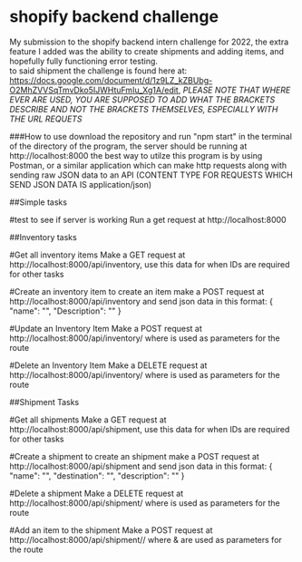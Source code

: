 # shopify backend challenge
 My submission to the shopify backend intern challenge for 2022, the extra feature I added was the ability to create shipments and adding items, and hopefully fully functioning error testing.  
 to said shipment the challenge is found here at: https://docs.google.com/document/d/1z9LZ_kZBUbg-O2MhZVVSqTmvDko5IJWHtuFmIu_Xg1A/edit, *PLEASE NOTE 
 THAT WHERE EVER <BRACKETS> ARE USED, YOU ARE SUPPOSED TO ADD WHAT THE BRACKETS DESCRIBE AND NOT THE BRACKETS THEMSELVES, ESPECIALLY WITH THE URL REQUETS*

###How to use
download the repository and run "npm start" in the terminal of the directory of the program, the server should be running at http://localhost:8000 
the best way to utilze this program is by using Postman, or a similar application which can make http requests along with sending raw JSON data to an 
API (CONTENT TYPE FOR REQUESTS WHICH SEND JSON DATA IS application/json)

##Simple tasks 

#test to see if server is working 
Run a get request at http://localhost:8000

##Inventory tasks 

#Get all inventory items
Make a GET request at http://localhost:8000/api/inventory, use this data for when IDs are required for other tasks

#Create an inventory item
to create an item make a POST request at http://localhost:8000/api/inventory and send json data in this format:
{
    "name": "<Any name>",
    "Description": "<Any description>"
}

 #Update an Inventory Item
 Make a POST request at http://localhost:8000/api/inventory/<ITEM ID> where <ITEM ID> is used as parameters for the route
 
  #Delete an Inventory Item
 Make a DELETE request at http://localhost:8000/api/inventory/<ITEM ID> where <ITEM ID> is used as parameters for the route
 
 ##Shipment Tasks
 
 #Get all shipments
Make a GET request at http://localhost:8000/api/shipment, use this data for when IDs are required for other tasks
 
 #Create a shipment
to create an shipment make a POST request at http://localhost:8000/api/shipment and send json data in this format:
 {
    "name": "<Shipment name>",
    "destination": "<Where the shipment will be going>",
    "description": "<Description of the shipment>"
}

 #Delete a shipment
 Make a DELETE request at http://localhost:8000/api/shipment/<shipment ID> where <shipment ID> is used as parameters for the route
 
 #Add an item to the shipment
 Make a POST request at http://localhost:8000/api/shipment/<Shipment ID>/<Item ID> where <shipment ID> & <Item ID> are used as parameters for the route
 
